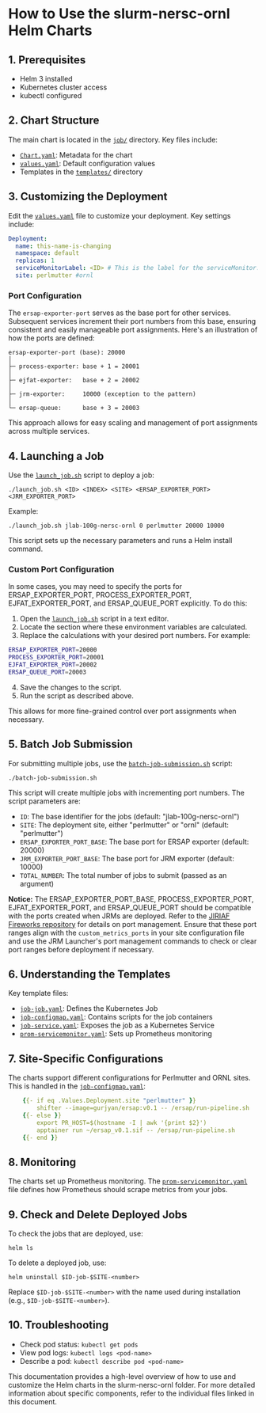 # How to Use the slurm-nersc-ornl Helm Charts

## 1. Prerequisites

- Helm 3 installed
- Kubernetes cluster access
- kubectl configured

## 2. Chart Structure

The main chart is located in the [`job/`](main/slurm-nersc-ornl/job/) directory. Key files include:

- [`Chart.yaml`](main/slurm-nersc-ornl/job/Chart.yaml): Metadata for the chart
- [`values.yaml`](main/slurm-nersc-ornl/job/values.yaml): Default configuration values
- Templates in the [`templates/`](main/slurm-nersc-ornl/job/templates/) directory


## 3. Customizing the Deployment

Edit the [`values.yaml`](main/slurm-nersc-ornl/job/values.yaml) file to customize your deployment. Key settings include:

```yaml:main/slurm-nersc-ornl/job/values.yaml
Deployment:
  name: this-name-is-changing
  namespace: default
  replicas: 1
  serviceMonitorLabel: <ID> # This is the label for the serviceMonitor. It can be the same for multiple deployments if using a single prometheus instance.
  site: perlmutter #ornl
```

### Port Configuration

The `ersap-exporter-port` serves as the base port for other services. Subsequent services increment their port numbers from this base, ensuring consistent and easily manageable port assignments. Here's an illustration of how the ports are defined:

```
ersap-exporter-port (base): 20000
│
├─ process-exporter: base + 1 = 20001
│
├─ ejfat-exporter:   base + 2 = 20002
│
├─ jrm-exporter:     10000 (exception to the pattern)
│
└─ ersap-queue:      base + 3 = 20003
```

This approach allows for easy scaling and management of port assignments across multiple services.

## 4. Launching a Job
Use the [`launch_job.sh`](main/slurm-nersc-ornl/launch_job.sh) script to deploy a job:

```shell
./launch_job.sh <ID> <INDEX> <SITE> <ERSAP_EXPORTER_PORT> <JRM_EXPORTER_PORT>
```

Example:
```shell
./launch_job.sh jlab-100g-nersc-ornl 0 perlmutter 20000 10000
```

This script sets up the necessary parameters and runs a Helm install command.

### Custom Port Configuration

In some cases, you may need to specify the ports for ERSAP_EXPORTER_PORT, PROCESS_EXPORTER_PORT, EJFAT_EXPORTER_PORT, and ERSAP_QUEUE_PORT explicitly. To do this:

1. Open the [`launch_job.sh`](main/slurm-nersc-ornl/launch_job.sh) script in a text editor.
2. Locate the section where these environment variables are calculated.
3. Replace the calculations with your desired port numbers. For example:

```bash
ERSAP_EXPORTER_PORT=20000
PROCESS_EXPORTER_PORT=20001
EJFAT_EXPORTER_PORT=20002
ERSAP_QUEUE_PORT=20003
```

4. Save the changes to the script.
5. Run the script as described above.

This allows for more fine-grained control over port assignments when necessary.

## 5. Batch Job Submission

For submitting multiple jobs, use the [`batch-job-submission.sh`](main/slurm-nersc-ornl/batch-job-submission.sh) script:

```shell
./batch-job-submission.sh
```

This script will create multiple jobs with incrementing port numbers. The script parameters are:

- `ID`: The base identifier for the jobs (default: "jlab-100g-nersc-ornl")
- `SITE`: The deployment site, either "perlmutter" or "ornl" (default: "perlmutter")
- `ERSAP_EXPORTER_PORT_BASE`: The base port for ERSAP exporter (default: 20000)
- `JRM_EXPORTER_PORT_BASE`: The base port for JRM exporter (default: 10000)
- `TOTAL_NUMBER`: The total number of jobs to submit (passed as an argument)

**Notice:** The ERSAP_EXPORTER_PORT_BASE, PROCESS_EXPORTER_PORT, EJFAT_EXPORTER_PORT, and ERSAP_QUEUE_PORT should be compatible with the ports created when JRMs are deployed. Refer to the [JIRIAF Fireworks repository](https://github.com/JeffersonLab/jiriaf-fireworks) for details on port management. Ensure that these port ranges align with the `custom_metrics_ports` in your site configuration file and use the JRM Launcher's port management commands to check or clear port ranges before deployment if necessary.

## 6. Understanding the Templates

Key template files:

- [`job-job.yaml`](main/slurm-nersc-ornl/job/templates/job-job.yaml): Defines the Kubernetes Job
- [`job-configmap.yaml`](main/slurm-nersc-ornl/job/templates/job-configmap.yaml): Contains scripts for the job containers
- [`job-service.yaml`](main/slurm-nersc-ornl/job/templates/job-service.yaml): Exposes the job as a Kubernetes Service
- [`prom-servicemonitor.yaml`](main/slurm-nersc-ornl/job/templates/prom-servicemonitor.yaml): Sets up Prometheus monitoring

## 7. Site-Specific Configurations

The charts support different configurations for Perlmutter and ORNL sites. This is handled in the [`job-configmap.yaml`](main/slurm-nersc-ornl/job/templates/job-configmap.yaml):


```12:17:main/slurm-nersc-ornl/job/templates/job-configmap.yaml
    {{- if eq .Values.Deployment.site "perlmutter" }}
        shifter --image=gurjyan/ersap:v0.1 -- /ersap/run-pipeline.sh
    {{- else }}
        export PR_HOST=$(hostname -I | awk '{print $2}')
        apptainer run ~/ersap_v0.1.sif -- /ersap/run-pipeline.sh
    {{- end }}
```


## 8. Monitoring

The charts set up Prometheus monitoring. The [`prom-servicemonitor.yaml`](main/slurm-nersc-ornl/job/templates/prom-servicemonitor.yaml) file defines how Prometheus should scrape metrics from your jobs.

## 9. Check and Delete Deployed Jobs

To check the jobs that are deployed, use:
```shell
helm ls
```
To delete a deployed job, use:

```shell
helm uninstall $ID-job-$SITE-<number>
```

Replace `$ID-job-$SITE-<number>` with the name used during installation (e.g., `$ID-job-$SITE-<number>`).

## 10. Troubleshooting

- Check pod status: `kubectl get pods`
- View pod logs: `kubectl logs <pod-name>`
- Describe a pod: `kubectl describe pod <pod-name>`

This documentation provides a high-level overview of how to use and customize the Helm charts in the slurm-nersc-ornl folder. For more detailed information about specific components, refer to the individual files linked in this document.